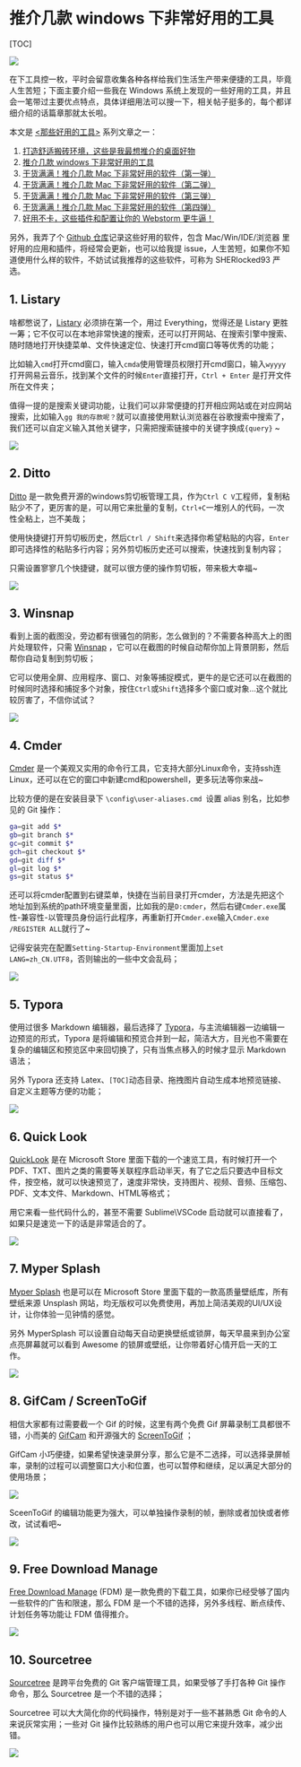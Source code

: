 

# 推介几款 windows 下非常好用的工具

[TOC]

![](https://i.loli.net/2019/12/25/tk54zCWj1oFiPTu.jpg)

在下工具控一枚，平时会留意收集各种各样给我们生活生产带来便捷的工具，毕竟人生苦短；下面主要介绍一些我在 Windows 系统上发现的一些好用的工具，并且会一笔带过主要优点特点，具体详细用法可以搜一下，相关帖子挺多的，每个都详细介绍的话篇章那就太长啦。

本文是 [<那些好用的工具>](https://github.com/SHERlocked93/blog?tab=readme-ov-file#%E9%82%A3%E4%BA%9B%E5%A5%BD%E7%94%A8%E7%9A%84%E5%B7%A5%E5%85%B7) 系列文章之一：

1. [打造舒适搬砖环境，这些是我最想推介的桌面好物](https://juejin.im/post/5ee9fca5f265da02d3377e38)
2. [推介几款 windows 下非常好用的工具](https://juejin.im/post/5c2eca54f265da61171cdc48)
3. [干货满满！推介几款 Mac 下非常好用的软件（第一弹）](https://juejin.im/post/5de664e5f265da33b82bcfce)
4. [干货满满！推介几款 Mac 下非常好用的软件（第二弹）](https://juejin.im/post/5e037fe2518825123f0c70cb)
5. [干货满满！推介几款 Mac 下非常好用的软件（第三弹）](https://juejin.cn/post/6903689654797598728)
6. [干货满满！推介几款 Mac 下非常好用的软件（第四弹）](https://juejin.cn/post/7315304715809390592)
7. [好用不卡，这些插件和配置让你的 Webstorm 更牛逼！](https://juejin.cn/post/7067703148734840869)

另外，我弄了个 [Github 仓库](https://github.com/SHERlocked93/awesome-tools)记录这些好用的软件，包含 Mac/Win/IDE/浏览器 里好用的应用和插件，将经常会更新，也可以给我提 issue，人生苦短，如果你不知道使用什么样的软件，不妨试试我推荐的这些软件，可称为 SHERlocked93 严选。

## 1. Listary

啥都憋说了，[Listary](https://www.listary.com/) 必须排在第一个，用过 Everything，觉得还是 Listary 更胜一筹；它不仅可以在本地非常快速的搜索，还可以打开网站、在搜索引擎中搜索、随时随地打开快捷菜单、文件快速定位、快速打开cmd窗口等等优秀的功能；

比如输入`cmd`打开cmd窗口，输入`cmda`使用管理员权限打开cmd窗口，输入`wyyyy`打开网易云音乐，找到某个文件的时候`Enter`直接打开，`Ctrl + Enter` 是打开文件所在文件夹；

值得一提的是搜索关键词功能，让我们可以非常便捷的打开相应网站或在对应网站搜索，比如输入`gg 我的存款呢？`就可以直接使用默认浏览器在谷歌搜索中搜索了，我们还可以自定义输入其他关键字，只需把搜索链接中的关键字换成`{query}` ~

![](https://i.loli.net/2019/01/03/5c2e27585eb71.png)

## 2. Ditto

[Ditto](https://ditto-cp.sourceforge.io/) 是一款免费开源的windows剪切板管理工具，作为`Ctrl C V`工程师，复制粘贴少不了，更厉害的是，可以用它来批量的复制，`Ctrl+C`一堆别人的代码，一次性全粘上，岂不美哉；

使用快捷键打开剪切板历史，然后`Ctrl / Shift`来选择你希望粘贴的内容，`Enter`即可选择性的粘贴多行内容；另外剪切板历史还可以搜索，快速找到复制内容；

只需设置寥寥几个快捷键，就可以很方便的操作剪切板，带来极大幸福~

![](https://i.loli.net/2019/01/03/5c2e140547472.png)

## 3. Winsnap

看到上面的截图没，旁边都有很骚包的阴影，怎么做到的？不需要各种高大上的图片处理软件，只需 [Winsnap](https://www.ntwind.com/) ，它可以在截图的时候自动帮你加上背景阴影，然后帮你自动复制到剪切板；

它可以使用全屏、应用程序、窗口、对象等捕捉模式，更牛的是它还可以在截图的时候同时选择和捕捉多个对象，按住`Ctrl`或`Shift`选择多个窗口或对象...这个就比较厉害了，不信你试试？

![](https://i.loli.net/2019/01/03/5c2e1bff50446.png)

## 4. Cmder

[Cmder](http://cmder.net/) 是一个美观又实用的命令行工具，它支持大部分Linux命令，支持ssh连Linux，还可以在它的窗口中新建cmd和powershell，更多玩法等你来战~

比较方便的是在安装目录下 `\config\user-aliases.cmd `设置 alias 别名，比如参见的 Git 操作：

```bash
ga=git add $*
gb=git branch $*
gc=git commit $*
gch=git checkout $*
gd=git diff $*
gl=git log $*
gs=git status $*
```

还可以将cmder配置到右键菜单，快捷在当前目录打开cmder，方法是先把这个地址加到系统的path环境变量里面，比如我的是`D:cmder`，然后右键`Cmder.exe`属性-兼容性-以管理员身份运行此程序，再重新打开`Cmder.exe`输入`Cmder.exe /REGISTER ALL`就行了~

记得安装完在配置`Setting-Startup-Environment`里面加上`set LANG=zh_CN.UTF8`，否则输出的一些中文会乱码；

![](https://i.loli.net/2019/01/03/5c2e1cee1ba1d.png)

## 5. Typora

使用过很多 Markdown 编辑器，最后选择了 [Typora](https://www.typora.io/)，与主流编辑器一边编辑一边预览的形式，Typora 是将编辑和预览合并到一起，简洁大方，目光也不需要在复杂的编辑区和预览区中来回切换了，只有当焦点移入的时候才显示 Markdown 语法；

另外 Typora 还支持 Latex、`[TOC]`动态目录、拖拽图片自动生成本地预览链接、自定义主题等方便的功能；

![](https://i.loli.net/2019/01/03/5c2e27367a215.png)

## 6. Quick Look

[QuickLook](https://www.microsoft.com/zh-cn/p/quicklook/9nv4bs3l1h4s) 是在 Microsoft Store 里面下载的一个速览工具，有时候打开一个PDF、TXT、图片之类的需要等关联程序启动半天，有了它之后只要选中目标文件，按空格，就可以快速预览了，速度非常快，支持图片、视频、音频、压缩包、PDF、文本文件、Markdown、HTML等格式；

用它来看一些代码什么的，甚至不需要 Sublime\VSCode 启动就可以直接看了，如果只是速览一下的话是非常适合的了。

![](https://i.loli.net/2019/01/04/5c2eb5f3a8429.png)

## 7. Myper Splash

[Myper Splash](https://www.microsoft.com/zh-cn/p/myersplash-wallpaper/9nblggh4vcsn) 也是可以在 Microsoft Store 里面下载的一款高质量壁纸库，所有壁纸来源 Unsplash 网站，均无版权可以免费使用，再加上简洁美观的UI/UX设计，让你体验一见钟情的感觉。

另外 MyperSplash 可以设置自动每天自动更换壁纸或锁屏，每天早晨来到办公室点亮屏幕就可以看到 Awesome 的锁屏或壁纸，让你带着好心情开启一天的工作。

![](https://i.loli.net/2019/01/04/5c2eb8b503cea.png)

## 8. GifCam / ScreenToGif

相信大家都有过需要截一个 Gif 的时候，这里有两个免费 Gif 屏幕录制工具都很不错，小而美的 [GifCam](https://gifcam.en.softonic.com/) 和开源强大的 [ScreenToGif](https://github.com/NickeManarin/ScreenToGif) ；

GifCam 小巧便捷，如果希望快速录屏分享，那么它是不二选择，可以选择录屏帧率，录制的过程可以调整窗口大小和位置，也可以暂停和继续，足以满足大部分的使用场景；

![](https://i.loli.net/2019/01/04/5c2ebe13b641f.gif)

SceenToGif 的编辑功能更为强大，可以单独操作录制的帧，删除或者加快或者修改，试试看吧~

![](https://i.loli.net/2019/01/04/5c2ebe43f24a7.gif)

## 9. Free Download Manage

[Free Download Manage](https://www.freedownloadmanager.org/) (FDM) 是一款免费的下载工具，如果你已经受够了国内一些软件的广告和限速，那么 FDM 是一个不错的选择，另外多线程、断点续传、计划任务等功能让 FDM 值得推介。

![](https://i.loli.net/2019/01/04/5c2ebf112069d.png)

## 10. Sourcetree

[Sourcetree](https://www.sourcetreeapp.com/) 是跨平台免费的 Git 客户端管理工具，如果受够了手打各种 Git 操作命令，那么 Sourcetree 是一个不错的选择；

Sourcetree 可以大大简化你的代码操作，特别是对于一些不甚熟悉 Git 命令的人来说灰常实用；一些对 Git 操作比较熟练的用户也可以用它来提升效率，减少出错。

![](https://i.loli.net/2019/01/04/5c2ec0ec203f1.png)
